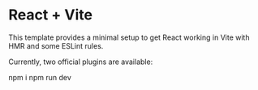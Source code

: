 # React + Vite

This template provides a minimal setup to get React working in Vite with HMR and some ESLint rules.

Currently, two official plugins are available:

npm i 
npm run dev 
